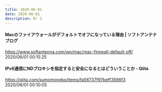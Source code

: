 ```yaml
---
title: 2020-06-01
date: 2020-06-01
description: B! 2
---
```


#### Macのファイアウォールがデフォルトでオフになっている理由 | ソフトアンテナブログ
https://www.softantenna.com/wp/mac/mac-firewall-default-off/<br>
2020/06/01 00:15:25<br>


#### IPv6通信にNDプロキシを指定すると安全になるとはどういうことか - Qiita
https://qiita.com/sumomoneko/items/fa56737f97beff3566f3<br>
2020/06/01 00:10:05<br>


